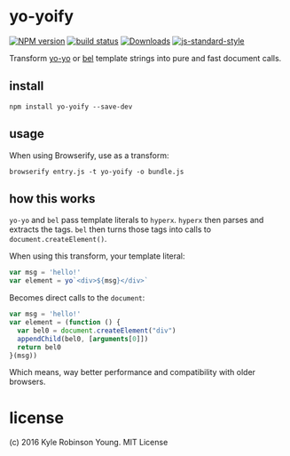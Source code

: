 # yo-yoify

[![NPM version][npm-image]][npm-url]
[![build status][travis-image]][travis-url]
[![Downloads][downloads-image]][downloads-url]
[![js-standard-style][standard-image]][standard-url]

Transform [yo-yo](https://github.com/maxogden/yo-yo) or
[bel](https://github.com/shama/bel) template strings into pure and fast
document calls.

## install

```shell
npm install yo-yoify --save-dev
```

## usage

When using Browserify, use as a transform:

```shell
browserify entry.js -t yo-yoify -o bundle.js
```

## how this works

`yo-yo` and `bel` pass template literals to `hyperx`. `hyperx` then parses and
extracts the tags. `bel` then turns those tags into calls to
`document.createElement()`.

When using this transform, your template literal:

```js
var msg = 'hello!'
var element = yo`<div>${msg}</div>`
```

Becomes direct calls to the `document`:

```js
var msg = 'hello!'
var element = (function () {
  var bel0 = document.createElement("div")
  appendChild(bel0, [arguments[0]])
  return bel0
}(msg))
```

Which means, way better performance and compatibility with older browsers.

# license
(c) 2016 Kyle Robinson Young. MIT License

[npm-image]: https://img.shields.io/npm/v/yo-yoify.svg?style=flat-square
[npm-url]: https://npmjs.org/package/yo-yoify
[travis-image]: https://img.shields.io/travis/shama/yo-yoify/master.svg?style=flat-square
[travis-url]: https://travis-ci.org/shama/yo-yoify
[downloads-image]: http://img.shields.io/npm/dm/vel.svg?style=flat-square
[downloads-url]: https://npmjs.org/package/yo-yoify
[standard-image]: https://img.shields.io/badge/code%20style-standard-brightgreen.svg?style=flat-square
[standard-url]: https://github.com/feross/standard
